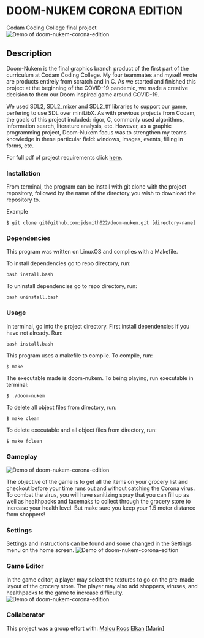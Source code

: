 # DOOM-NUKEM CORONA EDITION
Codam Coding College final project
![Demo of doom-nukem-corona-edition](https://github.com/jdsmith022/doom_corona_edition/blob/master/git_assets/start-doom.gif)

## Description

Doom-Nukem is the final graphics branch product of the first part of the curriculum at Codam Coding College. My four teammates and myself wrote are products entirely from scratch and in C. As we started and finished this project at the beginning of the COVID-19 pandemic, we made a creative decision to them our Doom inspired game around COVID-19. 

We used SDL2, SDL2_mixer and SDL2_tff libraries to support our game, perfering to use SDL over miniLibX. As with previous projects from Codam, the goals of this project included: rigor, C, commonly used algorithms, information search, literature analysis, etc. However, as a graphic programming project, Doom-Nukem focus was to strengthen my teams knowledge in these particular field: windows, images, events, filling in forms, etc.

For full pdf of project requirements click [here](https://github.com/jdsmith022/doom_corona_edition/blob/master/git_assets/doom-nukem.en.pdf).

### Installation
From terminal, the program can be install with git clone with the project repository, followed by the name of the directory you wish to download the repository to.

Example
```
$ git clone git@github.com:jdsmith022/doom-nukem.git [directory-name]
```

### Dependencies
This program was written on LinuxOS and complies with a Makefile.

To install dependencies go to repo directory, run: 
```
bash install.bash
```
To uninstall dependencies go to repo directory, run:
```
bash uninstall.bash
```


### Usage
In terminal, go into the project directory. First install dependencies if you have not already. Run:
```
bash install.bash
```
This program uses a makefile to compile. To compile, run:
```
$ make
```

The executable made is doom-nukem. To being playing, run executable in terminal: 
```
$ ./doom-nukem
```
To delete all object files from directory, run:
```
$ make clean
```
To delete executable and all object files from directory, run:
```
$ make fclean
```


### Gameplay

![Demo of doom-nukem-corona-edition](https://github.com/jdsmith022/doom_corona_edition/blob/master/git_assets/scissor-lift-doom.gif)

The objective of the game is to get all the items on your grocery list and checkout before your time runs out and without catching the Corona virus. To combat the virus, you will have sanitizing spray that you can fill up as well as healthpacks and facemaks to collect through the grocery store to increase your health level. But make sure you keep your 1.5 meter distance from shoppers!

### Settings
Settings and instructions can be found and some changed in the Settings menu on the home screen.
![Demo of doom-nukem-corona-edition](https://github.com/jdsmith022/doom_corona_edition/blob/master/git_assets/settings-doom.gif)

### Game Editor
In the game editor, a player may select the textures to go on the pre-made layout of the grocery store. The player may also add shoppers, viruses, and healthpacks to the game to increase difficulty.
![Demo of doom-nukem-corona-edition](https://github.com/jdsmith022/doom_corona_edition/blob/master/git_assets/game-editor.gif)

### Collaborator
This project was a group effort with:
[Malou](https://github.com/mminkjan)
[Roos](https://github.com/RoosCocolien)
[Elkan](https://github.com/elkanfrank)
[Marin]
